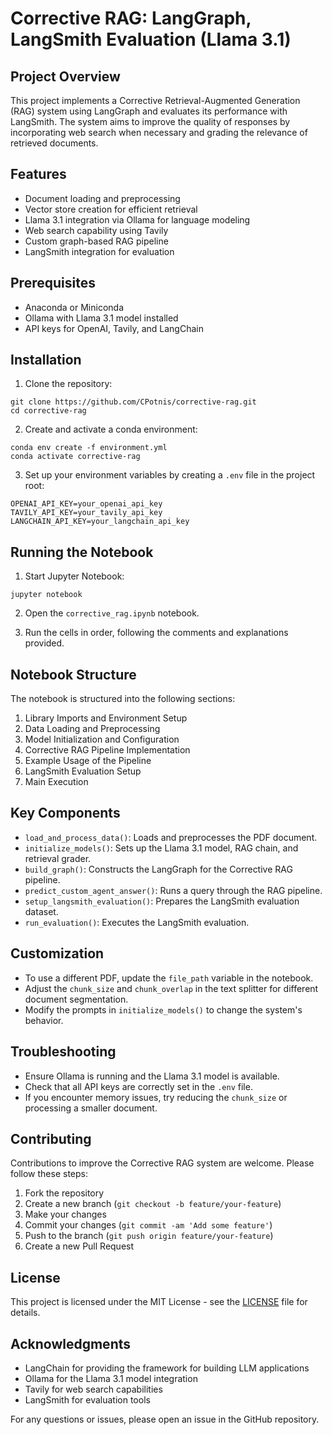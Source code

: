 # Corrective RAG: LangGraph, LangSmith Evaluation (Llama 3.1)

## Project Overview

This project implements a Corrective Retrieval-Augmented Generation (RAG) system using LangGraph and evaluates its performance with LangSmith. The system aims to improve the quality of responses by incorporating web search when necessary and grading the relevance of retrieved documents.

## Features

- Document loading and preprocessing
- Vector store creation for efficient retrieval
- Llama 3.1 integration via Ollama for language modeling
- Web search capability using Tavily
- Custom graph-based RAG pipeline
- LangSmith integration for evaluation

## Prerequisites

- Anaconda or Miniconda
- Ollama with Llama 3.1 model installed
- API keys for OpenAI, Tavily, and LangChain

## Installation

1. Clone the repository:

```
git clone https://github.com/CPotnis/corrective-rag.git
cd corrective-rag
```
2. Create and activate a conda environment:
```
conda env create -f environment.yml
conda activate corrective-rag
```


3. Set up your environment variables by creating a `.env` file in the project root:
```
OPENAI_API_KEY=your_openai_api_key
TAVILY_API_KEY=your_tavily_api_key
LANGCHAIN_API_KEY=your_langchain_api_key
```
## Running the Notebook

1. Start Jupyter Notebook:
```
jupyter notebook
```
2. Open the `corrective_rag.ipynb` notebook.

3. Run the cells in order, following the comments and explanations provided.

## Notebook Structure

The notebook is structured into the following sections:

1. Library Imports and Environment Setup
2. Data Loading and Preprocessing
3. Model Initialization and Configuration
4. Corrective RAG Pipeline Implementation
5. Example Usage of the Pipeline
6. LangSmith Evaluation Setup
7. Main Execution

## Key Components

- `load_and_process_data()`: Loads and preprocesses the PDF document.
- `initialize_models()`: Sets up the Llama 3.1 model, RAG chain, and retrieval grader.
- `build_graph()`: Constructs the LangGraph for the Corrective RAG pipeline.
- `predict_custom_agent_answer()`: Runs a query through the RAG pipeline.
- `setup_langsmith_evaluation()`: Prepares the LangSmith evaluation dataset.
- `run_evaluation()`: Executes the LangSmith evaluation.

## Customization

- To use a different PDF, update the `file_path` variable in the notebook.
- Adjust the `chunk_size` and `chunk_overlap` in the text splitter for different document segmentation.
- Modify the prompts in `initialize_models()` to change the system's behavior.

## Troubleshooting

- Ensure Ollama is running and the Llama 3.1 model is available.
- Check that all API keys are correctly set in the `.env` file.
- If you encounter memory issues, try reducing the `chunk_size` or processing a smaller document.

## Contributing

Contributions to improve the Corrective RAG system are welcome. Please follow these steps:

1. Fork the repository
2. Create a new branch (`git checkout -b feature/your-feature`)
3. Make your changes
4. Commit your changes (`git commit -am 'Add some feature'`)
5. Push to the branch (`git push origin feature/your-feature`)
6. Create a new Pull Request

## License

This project is licensed under the MIT License - see the [LICENSE](LICENSE) file for details.

## Acknowledgments

- LangChain for providing the framework for building LLM applications
- Ollama for the Llama 3.1 model integration
- Tavily for web search capabilities
- LangSmith for evaluation tools

For any questions or issues, please open an issue in the GitHub repository.